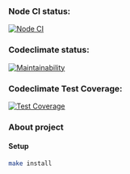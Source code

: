 ### Node CI status:
[![Node CI](https://github.com/ValentineNam/hexlet-group-project/actions/workflows/node-check.yml/badge.svg)](https://github.com/ValentineNam/hexlet-group-project/actions/workflows/node-check.yml)

### Codeclimate status:
[![Maintainability](https://api.codeclimate.com/v1/badges/589008cb0248dba43267/maintainability)](https://codeclimate.com/github/ValentineNam/hexlet-group-project/maintainability)

### Codeclimate Test Coverage:
[![Test Coverage](https://api.codeclimate.com/v1/badges/589008cb0248dba43267/test_coverage)](https://codeclimate.com/github/ValentineNam/hexlet-group-project/test_coverage)

### About project

#### Setup

```bash
make install
```